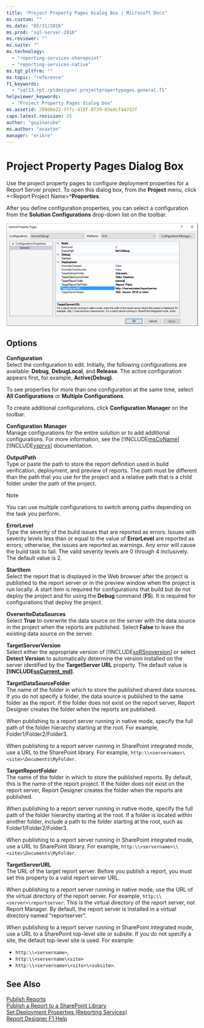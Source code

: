```yaml
---
title: "Project Property Pages Dialog Box | Microsoft Docs"
ms.custom: ""
ms.date: "05/31/2016"
ms.prod: "sql-server-2016"
ms.reviewer: ""
ms.suite: ""
ms.technology: 
  - "reporting-services-sharepoint"
  - "reporting-services-native"
ms.tgt_pltfrm: ""
ms.topic: "reference"
f1_keywords: 
  - "sql13.rpt.rptdesigner.projectpropertypages.general.f1"
helpviewer_keywords: 
  - "Project Property Pages dialog box"
ms.assetid: 209d9e22-37fc-418f-8739-83adcf447d3f
caps.latest.revision: 35
author: "guyinacube"
ms.author: "asaxton"
manager: "erikre"
---
```

# Project Property Pages Dialog Box
  Use the project property pages to configure deployment properties for a Report Server project. To open this dialog box, from the **Project** menu, click *\<Report Project Name>***Properties**.  
  
 After you define configuration properties, you can select a configuration from the **Solution Configurations** drop-down list on the toolbar.  

![ssrs_project_properties](../../reporting-services/reports/media/ssrs-project-properties.png)
  
## Options  
 **Configuration**  
 Select the configuration to edit. Initially, the following configurations are available: **Debug**, **DebugLocal**, and **Release**. The active configuration appears first, for example, **Active(Debug)**.  
  
 To see properties for more than one configuration at the same time, select **All Configurations** or **Multiple Configurations**.  
  
 To create additional configurations, click **Configuration Manager** on the toolbar.  
  
 **Configuration Manager**  
 Manage configurations for the entire solution or to add additional configurations. For more information, see the [!INCLUDE[msCoName](../../includes/msconame-md.md)] [!INCLUDE[vsprvs](../../includes/vsprvs-md.md)] documentation.  
  
 **OutputPath**  
 Type or paste the path to store the report definition used in build verification, deployment, and preview of reports. The path must be different than the path that you use for the project and a relative path that is a child folder under the path of the project.  
  
> [!NOTE]  
>  You can use multiple configurations to switch among paths depending on the task you perform.  
  
 **ErrorLevel**  
 Type the severity of the build issues that are reported as errors. Issues with severity levels less than or equal to the value of **ErrorLevel** are reported as errors; otherwise, the issues are reported as warnings. Any error will cause the build task to fail. The valid severity levels are 0 through 4 inclusively. The default value is 2.  
  
 **StartItem**  
 Select the report that is displayed in the Web browser after the project is published to the report server or in the preview window when the project is run locally. A start item is required for configurations that build but do not deploy the project and for using the **Debug** command (**F5**). It is required for configurations that deploy the project.  
  
 **OverwriteDataSources**  
 Select **True** to overwrite the data source on the server with the data source in the project when the reports are published. Select **False** to leave the existing data source on the server.  
  
 **TargetServerVersion**  
 Select either the appropriate version of [!INCLUDE[ssRSnoversion](../../includes/ssrsnoversion-md.md)] or select **Detect Version** to automatically determine the version installed on the server identified by the **TargetServer URL** property. The default value is **[!INCLUDE[ssCurrent_md](../../includes/sscurrent-md.md)]**.  
  
 **TargetDataSourceFolder**  
 The name of the folder in which to store the published shared data sources. If you do not specify a folder, the data source is published to the same folder as the report. If the folder does not exist on the report server, Report Designer creates the folder when the reports are published.  
  
 When publishing to a report server running in native mode, specify the full path of the folder hierarchy starting at the root. For example, Folder1/Folder2/Folder3.  
  
 When publishing to a report server running in SharePoint integrated mode, use a URL to the SharePoint library. For example, `http:\\<servername>\<site>\Documents\MyFolder`.  
  
 **TargetReportFolder**  
 The name of the folder in which to store the published reports. By default, this is the name of the report project. If the folder does not exist on the report server, Report Designer creates the folder when the reports are published.  
  
 When publishing to a report server running in native mode, specify the full path of the folder hierarchy starting at the root. If a folder is located within another folder, include a path to the folder starting at the root, such as Folder1/Folder2/Folder3.  
  
 When publishing to a report server running in SharePoint integrated mode, use a URL to SharePoint library. For example, `http:\\<servername>\\<site>\Documents\MyFolder`.  
  
 **TargetServerURL**  
 The URL of the target report server. Before you publish a report, you must set this property to a valid report server URL.  
  
 When publishing to a report server running in native mode, use the URL of the virtual directory of the report server. For example, `http:\\<server>\reportserver`. This is the virtual directory of the report server, not Report Manager. By default, the report server is installed in a virtual directory named "reportserver".  
  
 When publishing to a report server running in SharePoint integrated mode, use a URL to a SharePoint top-level site or subsite. If you do not specify a site, the default top-level site is used. For example: 
+ `http:\\<servername>`, 
+ `http:\\<servername\<site>` 
+ `http:\\<servername>\<site>\<subsite>`.  
  
## See Also  
 [Publish Reports](http://msdn.microsoft.com/library/ef5a514e-e818-4041-a8b0-15835f9a046b)   
 [Publish a Report to a SharePoint Library](../../reporting-services/reports/publish-a-report-to-a-sharepoint-library.md)   
 [Set Deployment Properties &#40;Reporting Services&#41;](../../reporting-services/tools/set-deployment-properties-reporting-services.md)   
 [Report Designer F1 Help](../../reporting-services/tools/report-designer-f1-help.md)  
  
  
